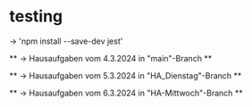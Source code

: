 # testing

-> 'npm install --save-dev jest'

** -> Hausaufgaben vom 4.3.2024 in "main"-Branch **

** -> Hausaufgaben vom 5.3.2024 in "HA_Dienstag"-Branch **

** -> Hausaufgaben vom 6.3.2024 in "HA-Mittwoch"-Branch **
